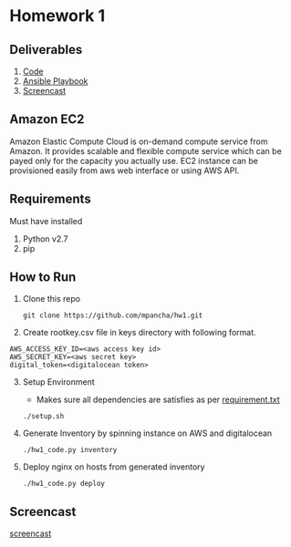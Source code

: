 # Homework 1
Deliverables
------------
1. [Code](hw1_code.py)
2. [Ansible Playbook](server_play.yml)
3. [Screencast](final_screencast.mp4)

Amazon EC2
-----------
Amazon Elastic Compute Cloud is on-demand compute service from Amazon. It provides scalable and flexible compute service which can be payed only for the capacity you actually use. EC2 instance can be provisioned easily from aws web interface or using AWS API.

Requirements
------------
Must have installed

1. Python v2.7
2. pip 

How to Run
----------
1. Clone this repo 

   ```
   git clone https://github.com/mpancha/hw1.git
   ```
2. Create rootkey.csv file in keys directory with following format.

  ```
  AWS_ACCESS_KEY_ID=<aws access key id>
  AWS_SECRET_KEY=<aws secret key>
  digital_token=<digitalocean token>
  ```
3. Setup Environment
   - Makes sure all dependencies are satisfies as per [requirement.txt](requirement.txt) 

   ```
   ./setup.sh
   ```
4. Generate Inventory by spinning instance on AWS and digitalocean

   ```
   ./hw1_code.py inventory
   ```
5. Deploy nginx on hosts from generated inventory

   ```
   ./hw1_code.py deploy
   ```

Screencast
----------
[screencast](https://github.com/mpancha/hw1/blob/master/final_screencast.mp4)
